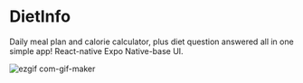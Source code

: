 # DietInfo
Daily meal plan and calorie calculator, plus diet question answered all in one simple app!   React-native Expo Native-base UI.




![ezgif com-gif-maker](https://user-images.githubusercontent.com/42827967/57188371-82991e00-6ecb-11e9-8808-7e2f57532e36.gif)

